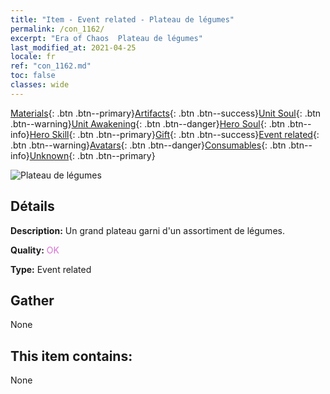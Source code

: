```yaml
---
title: "Item - Event related - Plateau de légumes"
permalink: /con_1162/
excerpt: "Era of Chaos  Plateau de légumes"
last_modified_at: 2021-04-25
locale: fr
ref: "con_1162.md"
toc: false
classes: wide
---
```

 [Materials](/ItemsFR/){: .btn .btn--primary}[Artifacts](/ItemsFR/Artifacts/){: .btn .btn--success}[Unit Soul](/ItemsFR/UnitSoul/){: .btn .btn--warning}[Unit Awakening](/ItemsFR/UnitAwakening/){: .btn .btn--danger}[Hero Soul](/ItemsFR/HeroSoul/){: .btn .btn--info}[Hero Skill](/ItemsFR/HeroSkill/){: .btn .btn--primary}[Gift](/ItemsFR/Gift/){: .btn .btn--success}[Event related](/ItemsFR/Events/){: .btn .btn--warning}[Avatars](/ItemsFR/Avatars/){: .btn .btn--danger}[Consumables](/ItemsFR/Consumables/){: .btn .btn--info}[Unknown](/ItemsFR/Unknown/){: .btn .btn--primary}

 ![Plateau de légumes](/images/t/i_8150012.png)

## Détails
 **Description:** Un grand plateau garni d'un assortiment de légumes.

 **Quality:** <span style="color: #DA70D6">OK</span>

 **Type:** Event related

## Gather

  None

## This item contains:

  None

